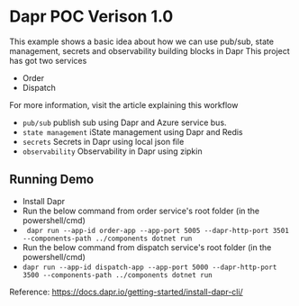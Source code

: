 # Dapr POC Verison 1.0

This example shows a basic idea about how we can use pub/sub, state management, secrets and observability building blocks in Dapr
This project has got two services
- Order
- Dispatch

For more information, visit the article explaining this workflow

- `pub/sub` publish sub using Dapr and Azure service bus.
- `state management` iState management using Dapr and Redis
- `secrets` Secrets in Dapr using local json file
- `observability` Observability in Dapr using zipkin

## Running Demo

- Install Dapr
- Run the below command from order service's root folder (in the powershell/cmd)  
- ``` dapr run --app-id order-app --app-port 5005 --dapr-http-port 3501 --components-path ../components dotnet run```
- Run the below command from dispatch service's root folder (in the powershell/cmd)
- ```dapr run --app-id dispatch-app --app-port 5000 --dapr-http-port 3500 --components-path ../components dotnet run```

Reference: https://docs.dapr.io/getting-started/install-dapr-cli/